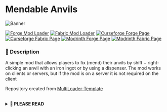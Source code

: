 # Mendable Anvils

![Banner](https://drive.google.com/uc?id=1GVh8OSaXHlwV4l2ztZl2mQfUeHRYZM23)

[![Forge Mod Loader](https://img.shields.io/badge/Mod%20Loader-Forge-green?style=for-the-badge "Forge Download")](https://files.minecraftforge.net)
[![Fabric Mod Loader](https://img.shields.io/badge/Mod%20Loader-Fabric-green?style=for-the-badge "Fabric Download")](https://fabricmc.net/)
[![Curseforge Forge Page](https://img.shields.io/badge/Curseforge%20Page-Forge-orange?style=for-the-badge&logo=curseforge "Curseforge Forge page")](https://www.curseforge.com/minecraft/mc-mods/mendable-anvils-forge)
[![Curseforge Fabric Page](https://img.shields.io/badge/Curseforge%20Page-Fabric-orange?style=for-the-badge&logo=curseforge "Curseforge Fabric page")](https://www.curseforge.com/minecraft/mc-mods/mendable-anvils-fabric)
[![Modrinth Forge Page](https://img.shields.io/badge/Modrinth%20Page-Forge-1bd96a?style=for-the-badge "Modrinth Forge page")](https://modrinth.com/mod/mendable-anvils-forge)
[![Modrinth Fabric Page](https://img.shields.io/badge/Modrinth%20Page-Fabric-1bd96a?style=for-the-badge "Modrinth Fabric page")](https://modrinth.com/mod/mendable-anvils-fabric)

### **📘 Description**
A simple mod that allows players to fix (mend) their anvils by shift + right-clicking an anvil with an iron ingot or by using a dispenser. The mod works on clients or servers, but if the mod is on a server it is not required on the client

Repository created from [MultiLoader-Template](https://github.com/jaredlll08/MultiLoader-Template/tree/1.19)

<br>
<details>
<summary><b>📜 PLEASE READ</b></summary>
<ul>
<li>You may use this mod in modpacks</li>
<hr>
<li>You may <b>NOT</b> publish/reupload this mod in any form (edited or not) on another site without asking first</li>
<li>You may <b>NOT</b> sell this mod or it's source code in any form</li>
</ul>
</details>
<br>